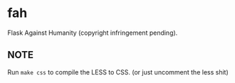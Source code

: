 # fah
Flask Against Humanity (copyright infringement pending).

## NOTE

Run `make css` to compile the LESS to CSS. (or just uncomment the less shit)
